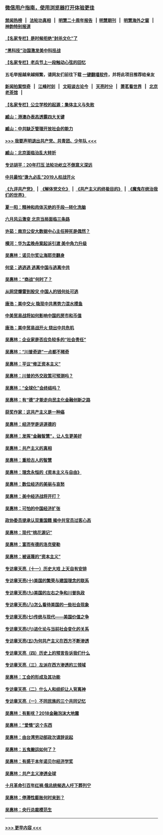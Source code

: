 ### [微信用户指南，使用浏览器打开体验更佳](https://github.com/gfw-breaker/banned-news1/blob/master/indexes/wechat-guide.md?t=0)
#### [禁闻热榜](热点新闻.md?t=0)  &nbsp;&nbsp;|&nbsp;&nbsp; [法轮功真相](https://github.com/gfw-breaker/truth/blob/master/README.md?t=0) &nbsp;&nbsp;|&nbsp;&nbsp; [明慧二十周年报告](https://github.com/gfw-breaker/mh-reports/blob/master/README.md?t=0) &nbsp;&nbsp;|&nbsp;&nbsp;[明慧期刊](https://github.com/gfw-breaker/mh-qikan) &nbsp;&nbsp;|&nbsp;&nbsp; [明慧海外之窗](https://github.com/gfw-breaker/mh-news/blob/master/README.md?t=0) &nbsp;&nbsp;|&nbsp;&nbsp; [神韵特别报道](https://github.com/gfw-breaker/mh-news/blob/master/shenyun.md?t=0)
#### [【名家专栏】是时候拒绝“封杀文化”了](../pages/nsc423/n11814093.md?t=02130302) 
#### [“黑科技”治国激发美中科技战](../pages/nsc423/n11638056.md?t=02130302) 
#### [【名家专栏】老兵节上一段触动心弦的回忆](../pages/nsc423/n11646016.md?t=02130302) 
#### 五毛举报越来越频繁，请网友们前往下载 [一键翻墙软件](https://github.com/gfw-breaker/ssr-accounts)，并将此项目推荐给亲友
#### [新闻拍案惊奇](https://github.com/gfw-breaker/banned-news1/blob/master/pages/link4.md) &nbsp;&nbsp;|&nbsp;&nbsp; [江峰时刻](https://github.com/gfw-breaker/banned-news1/blob/master/pages/link4.md) &nbsp;&nbsp;|&nbsp;&nbsp; [文昭谈古论今](https://github.com/gfw-breaker/banned-news1/blob/master/pages/link4.md) &nbsp;&nbsp;|&nbsp;&nbsp; [天亮时分](https://github.com/gfw-breaker/banned-news1/blob/master/pages/link4.md) &nbsp;&nbsp;|&nbsp;&nbsp; [萧茗看世界](https://github.com/gfw-breaker/banned-news1/blob/master/pages/link4.md) &nbsp;&nbsp;|&nbsp;&nbsp; [北京老茶馆](https://github.com/gfw-breaker/banned-news1/blob/master/pages/link4.md) &nbsp;&nbsp;|&nbsp;&nbsp; 
#### [【名家专栏】公立学校的起源：集体主义与失败](../pages/nsc423/n11601833.md?t=02130302) 
#### [臧山：港澳办表态透露四大关键](../pages/nsc423/n11421628.md?t=02130302) 
#### [臧山：中共缺乏管理开放社会的能力](../pages/nsc423/n11407457.md?t=02130302) 
#### [>>> 我要声明退出共产党、共青团、少年队 <<<](https://github.com/begood0513/goodnews/blob/master/quit/letter.md) 
#### [臧山：北京面临治乱大转折](../pages/nsc423/n11406895.md?t=02130302) 
#### [专访胡平：20年打压 法轮功屹立不倒意义深远](../pages/nsc423/n11398800.md?t=02130302) 
#### [中共最怕“逢九必乱”2019人权战开火](../pages/nsc423/n11385248.md?t=02130302) 
#### [《九评共产党》](https://github.com/begood0513/9ping.md/blob/master/README.md) &nbsp;|&nbsp; [《解体党文化》](../../../../jtdwh.md/blob/master/README.md)  &nbsp;|&nbsp; [《共产主义的终极目的》](../../../../gczydzjmd.md/blob/master/README.md) &nbsp;|&nbsp; [《魔鬼在统治我们的世界》](../../../../mgztzwmdsj.md/blob/master/README.md) 
#### [夏一阳：精神和肉体灭绝的手段—转化洗脑](../pages/nsc423/n11368250.md?t=02130302) 
#### [六月风云激变 北京当局面临三条路](../pages/nsc423/n11313668.md?t=02130302) 
#### [许茹：南京公安大数据中心主任猝死是偶然？](../pages/nsc423/n11064744.md?t=02130302) 
#### [横河：华为孟晚舟案起诉引渡 美中角力升级](../pages/nsc423/n11027230.md?t=02130302) 
#### [吴惠林：诺贝尔奖让海耶克翻身](../pages/nsc423/n10890049.md?t=02130302) 
#### [何坚：逃逃逃 逃离中国与逃离中共](../pages/nsc423/n10592891.md?t=02130302) 
#### [吴惠林：“商战”何时了？](../pages/nsc423/n10573558.md?t=02130302) 
#### [从网贷爆雷到股灾 中国人的钱何处可逃](../pages/nsc423/n10572800.md?t=02130302) 
#### [唐浩：美中交火 隐现中共黑势力混水摸鱼](../pages/nsc423/n10544040.md?t=02130302) 
#### [中美贸易战将如何影响中国的房市和币值](../pages/nsc423/n10543697.md?t=02130302) 
#### [唐浩：美中贸易战开火 烧出中共危机](../pages/nsc423/n10540126.md?t=02130302) 
#### [吴惠林：企业家是否应负较多的“社会责任”](../pages/nsc423/n10535022.md?t=02130302) 
#### [吴惠林：“川普奇迹”一点都不稀奇](../pages/nsc423/n10512808.md?t=02130302) 
#### [吴惠林：平议“修正资本主义”](../pages/nsc423/n10495724.md?t=02130302) 
#### [吴惠林：川普的外交政策可预测吗？](../pages/nsc423/n10462387.md?t=02130302) 
#### [吴惠林：“全球化”会终结吗？](../pages/nsc423/n10452838.md?t=02130302) 
#### [吴惠林：有“德”才能走向民主化金融创新之路](../pages/nsc423/n10432292.md?t=02130302) 
#### [获奖作家：这共产主义是一种癌](../pages/nsc423/n10431541.md?t=02130302) 
#### [吴惠林：经济学是讲道德的](../pages/nsc423/n10398014.md?t=02130302) 
#### [吴惠林：发挥“金融智慧”，让人生更美好](../pages/nsc423/n10375019.md?t=02130302) 
#### [吴惠林：共产主义的真相](../pages/nsc423/n10351394.md?t=02130302) 
#### [吴惠林：重拾古人的智慧](../pages/nsc423/n10337691.md?t=02130302) 
#### [吴惠林：理念永恒的《资本主义与自由》](../pages/nsc423/n10316274.md?t=02130302) 
#### [吴惠林：数位经济的美丽与哀愁](../pages/nsc423/n10292946.md?t=02130302) 
#### [吴惠林：美中经济战将开打？](../pages/nsc423/n10258825.md?t=02130302) 
#### [吴惠林：可怕的中国经济扩张](../pages/nsc423/n10219147.md?t=02130302) 
#### [政协委员提承认双重国籍 揭中共官员过客心态](../pages/nsc423/n10208809.md?t=02130302) 
#### [吴惠林：现代“桃花源记”](../pages/nsc423/n10185234.md?t=02130302) 
#### [吴惠林：富而有德的洛克斐勒](../pages/nsc423/n10142264.md?t=02130302) 
#### [吴惠林：被诬蔑的“资本主义”](../pages/nsc423/n10124816.md?t=02130302) 
#### [专访章天亮（十一）历史大戏 上天自有安排](../pages/nsc423/n10094905.md?t=02130302) 
#### [专访章天亮(十)美国的繁荣与建国理念的联系](../pages/nsc423/n10094899.md?t=02130302) 
#### [专访章天亮(九)美国的左右之争和川普执政](../pages/nsc423/n10094889.md?t=02130302) 
#### [专访章天亮(八)怎么看待美国的一些社会现象](../pages/nsc423/n10094857.md?t=02130302) 
#### [专访章天亮(七)传统与现代——美国价值之争](../pages/nsc423/n10093140.md?t=02130302) 
#### [专访章天亮(六)进化论与当前社会变化的关系](../pages/nsc423/n10092036.md?t=02130302) 
#### [专访章天亮(五)为何共产主义在西方不断渗透](../pages/nsc423/n10083620.md?t=02130302) 
#### [专访章天亮（四）历史上的预言告诉我们什么](../pages/nsc423/n10083606.md?t=02130302) 
#### [专访章天亮（三）左派在西方渗透的三领域](../pages/nsc423/n10081115.md?t=02130302) 
#### [吴惠林：工会的形成及其功能](../pages/nsc423/n10080633.md?t=02130302) 
#### [专访章天亮（二）什么人和组织让人背离神](../pages/nsc423/n10076637.md?t=02130302) 
#### [专访章天亮（一）不同民族的三个共同记忆](../pages/nsc423/n10074188.md?t=02130302) 
#### [吴惠林：有影呒？2018金融泡沫大地震](../pages/nsc423/n10040534.md?t=02130302) 
#### [吴惠林：“爱情”这个东西](../pages/nsc423/n10019423.md?t=02130302) 
#### [吴惠林：由台湾劳动部政次请辞说起](../pages/nsc423/n9979679.md?t=02130302) 
#### [吴惠林：五鬼搬运如何了？](../pages/nsc423/n9925338.md?t=02130302) 
#### [吴惠林：有感于本年诺贝尔经济学奖](../pages/nsc423/n9871883.md?t=02130302) 
#### [吴惠林：共产主义渗透全球](../pages/nsc423/n9812748.md?t=02130302) 
#### [十月革命引百年红祸 俄总统候选人吁下葬列宁](../pages/nsc423/n9810182.md?t=02130302) 
#### [吴惠林：停滞性膨胀何时来到？](../pages/nsc423/n9764136.md?t=02130302) 
#### [吴惠林：央行总裁模范生](../pages/nsc423/n9728134.md?t=02130302) 

----
#### [ >>> 更早内容 <<< ](../indexes/nsc423-earlier.md)
